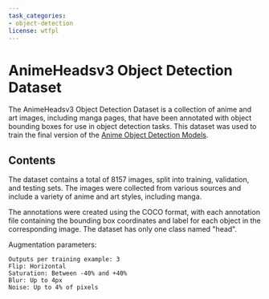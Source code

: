 ```yaml
---
task_categories:
- object-detection
license: wtfpl
---
```

# AnimeHeadsv3 Object Detection Dataset

The AnimeHeadsv3 Object Detection Dataset is a collection of anime and art images, including manga pages, that have been annotated with object bounding boxes for use in object detection tasks. This dataset was used to train the final version of the [Anime Object Detection Models](https://huggingface.co/nyuuzyou/AnimeHeads).

## Contents

The dataset contains a total of 8157 images, split into training, validation, and testing sets. The images were collected from various sources and include a variety of anime and art styles, including manga.

The annotations were created using the COCO format, with each annotation file containing the bounding box coordinates and label for each object in the corresponding image. The dataset has only one class named "head".

Augmentation parameters:

    Outputs per training example: 3
    Flip: Horizontal
    Saturation: Between -40% and +40%
    Blur: Up to 4px
    Noise: Up to 4% of pixels
